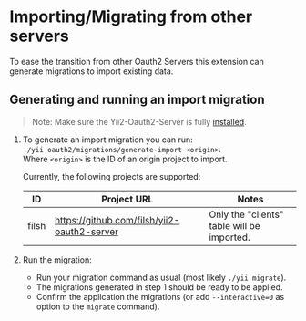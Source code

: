 Importing/Migrating from other servers
======================================

To ease the transition from other Oauth2 Servers this extension can generate migrations to import existing data.

## Generating and running an import migration

> Note: Make sure the Yii2-Oauth2-Server is fully [installed](start-installation.md).

1. To generate an import migration you can run:  
   `./yii oauth2/migrations/generate-import <origin>`.  
   Where `<origin>` is the ID of an origin project to import. 
     
   Currently, the following projects are supported:

   | ID    | Project URL                                 | Notes                                      |
   |-------|---------------------------------------------|--------------------------------------------|
   | filsh | https://github.com/filsh/yii2-oauth2-server | Only the "clients" table will be imported. |

2. Run the migration:
   * Run your migration command as usual (most likely `./yii migrate`).
   * The migrations generated in step 1 should be ready to be applied.
   * Confirm the application the migrations (or add `--interactive=0` as option to the `migrate` command).
